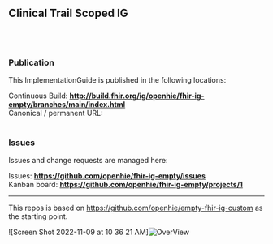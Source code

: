 Clinical Trail Scoped IG
---

<br> </br>
###
### Publication
This ImplementationGuide is published in the following locations:

Continuous Build: __http://build.fhir.org/ig/openhie/fhir-ig-empty/branches/main/index.html__  
Canonical / permanent URL: 
<br> </br>

### Issues
Issues and change requests are managed here:  

Issues:  __https://github.com/openhie/fhir-ig-empty/issues__  
Kanban board:  __https://github.com/openhie/fhir-ig-empty/projects/1__  

---

This repos is based on https://github.com/openhie/empty-fhir-ig-custom as the starting point. 

![Screen Shot 2022-11-09 at 10 36 21 AM]![OverView](https://user-images.githubusercontent.com/4975072/203099986-26113a52-9003-44c2-99d9-c8763e1b385d.jpg)

